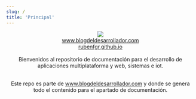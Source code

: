 ```yaml
---
slug: /
title: 'Principal'
---
```


<div align="center">
<img src="https://raw.githubusercontent.com/rubenfgr/rubenfgr.github.io/b5205014cf5535234f31c5656431a493667a8121/assets/img/logo_pub_by.svg"/>
<br />
<a href="https://blogdeldesarrollador.com" target="_blank">www.blogdeldesarrollador.com</a>
<br />
<a href="https://rubenfgr.github.io/" target="_blank">rubenfgr.github.io</a>
<br />
<br />
Bienvenidos al repositorio de documentación para el desarrollo de aplicaciones multiplataforma y web, sistemas e iot.
<br />
<br />

Este repo es parte de www.blogdeldesarrollador.com y donde se genera todo el contenido para el apartado de documentación.
</div>

